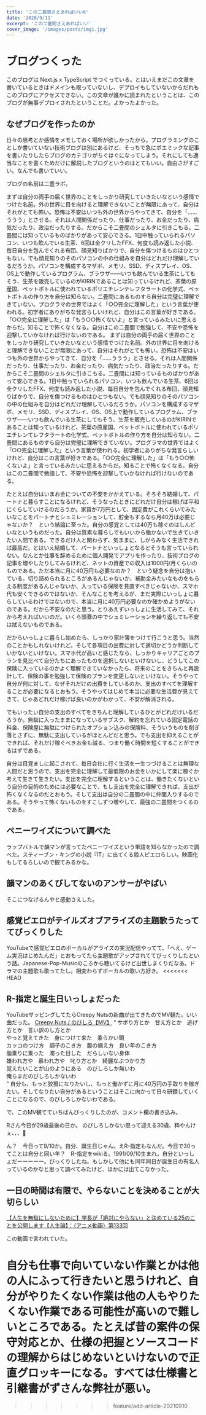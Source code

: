 ```yaml
---
title: 'この二畳間さえあればいい6'
date: '2020/9/11'
excerpt: 'この二畳間さえあればいい'
cover_image: '/images/posts/img1.jpg'
---
```


# ブログつくった
このブログは Next.js x TypeScript でつくっている。とはいえまだこの文章を書いているときはドメインも取っていないし、デプロイもしていないからだれもこのブログにアクセスできない。この文章が誰かに読まれたということは、このブログが無事デプロイされたということだ。よかったよかった。

## なぜブログを作ったのか

日々の思考とか感情をメモしておく場所が欲しかったから。プログラミングのことしか書いていない技術ブログは別にあるけど、そっちで急にポエミックな記事を書いたりしたらブログのカテゴリがちぐはぐになってしまう。それにしても適当なことを書くためだけに解説したブログというのはとてもいい。自由さがすごい。なんでも書いていい。

ブログの名前は二畳ラボ。

まずは自分の両手の届く世界のことをしっかり研究していきたいなという感情でつけた名前。外の世界に目を向けると理解できないことが無限にあって、自分はそれがとても怖い。恐怖は不安はいつも外の世界からやってきて、自分を「……ううう」とさせる。それは人間関係だったり、仕事だったり、お金だったり、病気だったり、政治だったりする。だからこそ二畳間のシェルタに引きこもる。二畳間には知っているものばかりがあって安心できる。1日中触っていられるパソコン、いつも飲んでいる生茶、6回は全クリしたFFX、何度も読み返した小説、毎日自分を包んでくれる布団、顔見知りばかりで、自分を傷つけるものはひとつもない。でも顔見知りのそのパソコンの中の仕組みを自分はどれだけ理解しているだろうか。パソコンを構成するマザボ、メモリ、SSD、ディスプレイ、OS、OS上で動作しているプログラム、ブラウザ――いつも飲んでいる生茶にしてもそう、生茶を販売しているのがKIRINであることは知っているけれど、茶葉の原産国、ペットボトルに使われているポリエチレンテレフタラートの化学式、ペットボトルの作り方を自分は知らない。二畳間にあるものすら自分は完璧に理解できていない。プログラマの世界ではよく「○○完全に理解した」という言葉が使われる。初学者にありがちな発言らしいけれど、自分はこの言葉が好きである。「○○完全に理解した」は「もう○○怖くないよ」と言っているみたいに思えるからだ。知ることで怖くなくなる。自分はこの二畳間で勉強して、不安や恐怖を迎撃していかなければ行けないのである。
まずは自分の両手の届く世界のことをしっかり研究していきたいなという感情でつけた名前。外の世界に目を向けると理解できないことが無限にあって、自分はそれがとても怖い。恐怖は不安はいつも外の世界からやってきて、自分を「……ううう」とさせる。それは人間関係だったり、仕事だったり、お金だったり、病気だったり、政治だったりする。だからこそ二畳間のシェルタに引きこもる。二畳間には知っているものばかりがあって安心できる。1日中触っていられるパソコン、いつも飲んでいる生茶、6回は全クリしたFFX、何度も読み返した小説、毎日自分を包んでくれる布団、顔見知りばかりで、自分を傷つけるものはひとつもない。でも顔見知りのそのパソコンの中の仕組みを自分はどれだけ理解しているだろうか。パソコンを構成するマザボ、メモリ、SSD、ディスプレイ、OS、OS上で動作しているプログラム、ブラウザ――いつも飲んでいる生茶にしてもそう、生茶を販売しているのがKIRINであることは知っているけれど、茶葉の原産国、ペットボトルに使われているポリエチレンてレフタラートの化学式、ペットボトルの作り方を自分は知らない。二畳間にあるものすら自分は完璧に理解できていない。プログラマの世界ではよく「○○完全に理解した」という言葉が使われる。初学者にありがちな発言らしいけれど、自分はこの言葉が好きである。「○○完全に理解した」は「もう○○怖くないよ」と言っているみたいに思えるからだ。知ることで怖くなくなる。自分はこの二畳間で勉強して、不安や恐怖を迎撃していかなければ行けないのである。

たとえば自分はいまお金についての不安をかかえている。そろそろ結婚して、パートナと暮らすことになるけれど、そうなったときにどれだけ自分は稼げば平和にくらしていけるのだろうか。家賃が7万円として、固定費がこれくらいでみたいなことをパートナとシュミレーションして、貯金もするなら月40万は必要じゃないか？　という結論に至った。自分の感覚としては40万も稼ぐのはしんどいなというものだった。自分は質素な暮らしでもいいから働かないで生きていきたい人間である。できるだけ人と関わらず、気ままに、しがらみなく生活できれば最高だ。とはいえ結婚して、パートナといっしょとなるとそうも言っていられない。なんとか仕事を辞めるために個人開発でアプリを作ったり、技術ブログの記事を増やしたりしてみるけれど、ネットの資産での収入は1000円/月くらいのものである。ただ本当に月に40万円も必要なのか？　という疑念を自分は抱いている。切り詰められるところがあるんじゃないか、補助金みたいなものをもらえる制度があるんじゃないか、入っている保険を見直すべきじゃないか、スマホ代も安くできるのではないか、そんなことを考えるが、まだ実際にいっしょに暮らしているわけではないので、本当に月に40万円必要なのか確かめようがないのである。だから不安なのだと思う。とりあえずいっしょに生活してみて、それから考えればいいのだ。いくら頭蓋の中でシュミレーションを繰り返しても不安は拭えないものである。

だからいっしょに暮らし始めたら、しっかり家計簿をつけて行こうと思う。当然のことかもしれないけれど。そして各項目の出費に対して適切かどうか判断していかないといけない。スマホ代が高いと感じたなら、しっかりキャリアごとのプランを見比べて自分たちにあったものを選択しないといけないし、どうしてこの保険に入っているのかよく理解できていなかったら、将来のことをきちんと再設計して、保険の事を勉強して保険のプランを変更しないといけない。そうやって自分が何に対して、なぜそれだけの出費をしているのか、支出のすべてを理解することが必要になるとおもう。そうやってはじめて本当に必要な生活費が見えてきて、じゃあどれだけ稼げば良いのかがわかって、不安が解消される。

でもいったい自分の支出のすべてをきちんと理解しているひとがどれだけいるだろうか。無駄に入ったままになっているサブスク、解約を忘れている固定電話の料金、保険屋に無駄につけられたオプション込みの保険料、そういうものを削ぎ落とさずに、無駄に支出しているがほとんどだと思う。でも支出を抑えることができれば、それだけ稼ぐべきお金も減る、つまり働く時間を短くすることができるはずである。

自分は目覚ましに起こされて、毎日会社に行く生活を一生つづけることは無理な人間だと思うので、支出を完全に理解して最低限のお金をいかにして楽に稼ぐか考えて生きて生きたい。支出を完全に理解するということは、働きたくないという自分の目的のためには必要なことで、もし支出を完全に理解できれば、支出が怖くなくなるのだとおもう。そして支出は自分の二畳間の中に仲間入りするのである。そうやって怖くないものをすこしずつ増やして、最強の二畳間をつくるのである。

## ペニーワイズについて調べた
ラップバトルで韻マンが言ってたペニーワイズという単語を知らなかったので調べた。スティーブン・キングの小説『IT』に出てくる殺人ピエロらしい。映画化もしてるらしいので観てみるかな。

## 韻マンのあくびしてないのアンサーがやばい
そこにつなげるんやと感動さえした。

## 感覚ピエロがテイルズオブアライズの主題歌うたっててびっくりした
YouTubeで感覚ピエロのボーカルがアライズの実況配信やってて、「へえ、ゲーム実況はじめたんだ」とおもってたら主題歌がアップされててびっくりしたという話。Japanese-Pop-Musicのころから聴いてるけど出世しまくりだなあ。ドラマの主題歌も歌ってたし。相変わらずボーカルの歌い方好き。
<<<<<<< HEAD

## R-指定と誕生日いっしょだった
YouTubeザッピングしてたらCreepy Nutsの新曲が出てきたのでMV観た。いい曲だった。
[Creepy Nuts / のびしろ【MV】](https://www.youtube.com/watch?v=7F_un08wc5A&ab_channel=CreepyNuts%28R-%E6%8C%87%E5%AE%9A%EF%BC%86DJ%E6%9D%BE%E6%B0%B8%29)
<q>
  サボり方とか　甘え方とか　逃げ方とか　言い訳のし方とか<br />
  やっと覚えてきた　身につけて来た　柔らかい頭<br />
  カッコのつけ方　調子のこき方　腹の据え方　良い年のこき方<br />
  脂乗りに乗った　濁った目した　だらしいない身体<br />
  嫌われ方や　慕われ方や　叱り方とか　綺麗なぶつかり方<br />
  覚えたいことが山のようにある　のびしろしか無いわ<br />
  俺らまだのびしろしかないわ<br />
</q>
自分も、もっと狡猾になりたいし、もっと働かずに月に40万円の手取りを稼ぎたい。そしてなりたい自分があるということはそこに向かって日々研鑽していくことになるので、のびしろしかないわである。

で、このMV観てていちばんびっくりしたのが、コメント欄の書き込み。
<p>
  Rさん今日が29歳最後の日か。
  のびしろしかない思って迎える30歳、粋やんけぇ、、、🥺
</p>

ん？　今日って9/10か。自分、誕生日じゃん。えR-指定もなんだ。今日で30ってことは自分と同い年？　R-指定をwikiる。1991/09/10生まれ。自分といっしょだーーーーー。びっくりしたね。もしかして他にも同年同日が誕生日の有名人っているのかなと思って調べてみたけど、ほかには出てこなかった。

## 一日の時間は有限で、やらないことを決めることが大切らしい 
[【人生を無駄にしないために】学長が「絶対にやらない」と決めている25のことを公開します【人生論】：（アニメ動画）第133回](https://www.youtube.com/watch?v=RW0beH-_8jg&ab_channel=%E4%B8%A1%E5%AD%A6%E9%95%B7%E3%83%AA%E3%83%99%E3%83%A9%E3%83%AB%E3%82%A2%E3%83%BC%E3%83%84%E5%A4%A7%E5%AD%A6)

この動画で言われていた。

自分も仕事で向いていない作業とかは他の人にふって行きたいと思うけれど、自分がやりたくない作業は他の人もやりたくない作業である可能性が高いので難しいところである。たとえば昔の案件の保守対応とか、仕様の把握とソースコードの理解からはじめないといけないので正直グロッキーになる。すべては仕様書と引継書がずさんな弊社が悪い。
=======
>>>>>>> feature/add-article-20210910
